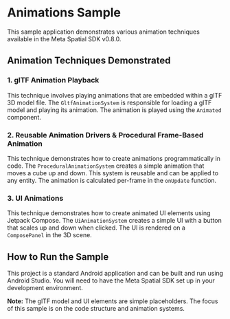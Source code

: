 # Animations Sample

This sample application demonstrates various animation techniques available in the Meta Spatial SDK v0.8.0.

## Animation Techniques Demonstrated

### 1. glTF Animation Playback

This technique involves playing animations that are embedded within a glTF 3D model file. The `GltfAnimationSystem` is responsible for loading a glTF model and playing its animation. The animation is played using the `Animated` component.

### 2. Reusable Animation Drivers & Procedural Frame-Based Animation

This technique demonstrates how to create animations programmatically in code. The `ProceduralAnimationSystem` creates a simple animation that moves a cube up and down. This system is reusable and can be applied to any entity. The animation is calculated per-frame in the `onUpdate` function.

### 3. UI Animations

This technique demonstrates how to create animated UI elements using Jetpack Compose. The `UiAnimationSystem` creates a simple UI with a button that scales up and down when clicked. The UI is rendered on a `ComposePanel` in the 3D scene.

## How to Run the Sample

This project is a standard Android application and can be built and run using Android Studio. You will need to have the Meta Spatial SDK set up in your development environment.

**Note:** The glTF model and UI elements are simple placeholders. The focus of this sample is on the code structure and animation systems.